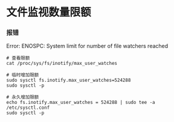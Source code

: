 # 文件监视数量限额

### 报错
Error: ENOSPC: System limit for number of file watchers reached

```shell
# 查看限额
cat /proc/sys/fs/inotify/max_user_watches

# 临时增加限额
sudo sysctl fs.inotify.max_user_watches=524288
sudo sysctl -p

# 永久增加限额
echo fs.inotify.max_user_watches = 524288 | sudo tee -a /etc/sysctl.conf
sudo sysctl -p
```
